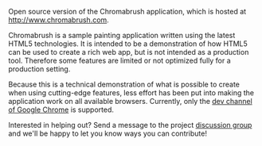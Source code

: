 Open source version of the Chromabrush application, which is hosted at http://www.chromabrush.com.

Chromabrush is a sample painting application written using the latest HTML5 technologies.  It is intended to be a demonstration of how HTML5 can be used to create a rich web app, but is not intended as a production tool.  Therefore some features are limited or not optimized fully for a production setting.

Because this is a technical demonstration of what is possible to create when using cutting-edge features, less effort has been put into making the application work on all available browsers.  Currently, only the [dev channel of Google Chrome](http://www.chromium.org/getting-involved/dev-channel) is supported.

Interested in helping out?  Send a message to the project [discussion group](http://groups.google.com/group/chromabrush) and we'll be happy to let you know ways you can contribute!
